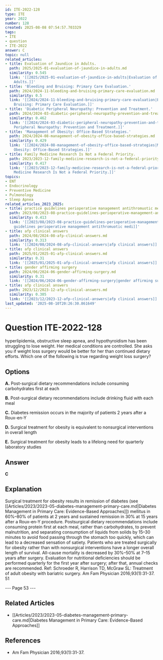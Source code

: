 ```yaml
---
id: ITE-2022-128
type: ITE
year: 2022
number: 128
created: 2025-08-08 07:54:57.703329
tags:
- ITE
- question
- ITE-2022
answer: C
topic: null
related_articles:
- title: Evaluation of Jaundice in Adults.
  path: 2025/2025-01-evaluation-of-jaundice-in-adults.md
  similarity: 0.545
  link: '[[2025/2025-01-evaluation-of-jaundice-in-adults|Evaluation of Jaundice in
    Adults.]]'
- title: 'Bleeding and Bruising: Primary Care Evaluation.'
  path: 2024/2024-11-bleeding-and-bruising-primary-care-evaluation.md
  similarity: 0.5
  link: '[[2024/2024-11-bleeding-and-bruising-primary-care-evaluation|Bleeding and
    Bruising: Primary Care Evaluation.]]'
- title: 'Diabetic Peripheral Neuropathy: Prevention and Treatment.'
  path: 2024/2024-03-diabetic-peripheral-neuropathy-prevention-and-treatment.md
  similarity: 0.462
  link: '[[2024/2024-03-diabetic-peripheral-neuropathy-prevention-and-treatment|Diabetic
    Peripheral Neuropathy: Prevention and Treatment.]]'
- title: 'Management of Obesity: Office-Based Strategies.'
  path: 2024/2024-08-management-of-obesity-office-based-strategies.md
  similarity: 0.429
  link: '[[2024/2024-08-management-of-obesity-office-based-strategies|Management of
    Obesity: Office-Based Strategies.]]'
- title: Family Medicine Research Is Not a Federal Priority.
  path: 2023/2023-12-family-medicine-research-is-not-a-federal-priority.md
  similarity: 0.417
  link: '[[2023/2023-12-family-medicine-research-is-not-a-federal-priority|Family
    Medicine Research Is Not a Federal Priority.]]'
topics:
- ENT
- Endocrinology
- Preventive Medicine
- Pulmonology
- Sleep Apnea
related_articles_2023_2025:
- title: practice guidelines perioperative management antithromuotic medi
  path: 2023/08/2023-08-practice-guidelines-perioperative-management-antithrombotic-medi.md
  similarity: 0.413
  link: '[[2023/08/2023-08-practice-guidelines-perioperative-management-antithrombotic-medi|practice
    guidelines perioperative management antithromuotic medi]]'
- title: afp clinical answers
  path: 2024/08/2024-08-afp-clinical-answers.md
  similarity: 0.313
  link: '[[2024/08/2024-08-afp-clinical-answers|afp clinical answers]]'
- title: afp clinical answers
  path: 2025/01/2025-01-afp-clinical-answers.md
  similarity: 0.31
  link: '[[2025/01/2025-01-afp-clinical-answers|afp clinical answers]]'
- title: gender affirming surgery
  path: 2024/06/2024-06-gender-affirming-surgery.md
  similarity: 0.31
  link: '[[2024/06/2024-06-gender-affirming-surgery|gender affirming surgery]]'
- title: afp clinical answers
  path: 2023/12/2023-12-afp-clinical-answers.md
  similarity: 0.305
  link: '[[2023/12/2023-12-afp-clinical-answers|afp clinical answers]]'
last_updated: '2025-08-10T20:26:30.861649'
---
```


# Question ITE-2022-128

hyperlipidemia, obstructive sleep apnea, and hypothyroidism has been struggling to lose weight. Her medical conditions are controlled. She asks you if weight loss surgery would be better for her than continued dietary efforts. Which one of the following is true regarding weight loss surgery?

## Options

**A.** Post-surgical dietary recommendations include consuming carbohydrates first at each

**B.** Post-surgical dietary recommendations include drinking fluid with each meal

**C.** Diabetes remission occurs in the majority of patients 2 years after a Roux-en-Y

**D.** Surgical treatment for obesity is equivalent to nonsurgical interventions in overall length

**E.** Surgical treatment for obesity leads to a lifelong need for quarterly laboratory studies

## Answer

**C**

## Explanation

Surgical treatment for obesity results in remission of diabetes (see [[Articles/2023/2023-05-diabetes-management-primary-care.md|Diabetes Management in Primary Care: Evidence-Based Approaches]]) mellitus in 60%–80% of patients at 2 years
and sustained remission in 30% at 15 years after a Roux-en-Y procedure. Postsurgical dietary
recommendations include consuming protein first at each meal, rather than carbohydrates, to prevent
malnutrition, and separating consumption of liquids from solids by 15–30 minutes to avoid food passing
through the stomach too quickly, which can lead to a decreased sensation of satiety. Patients who are
treated surgically for obesity rather than with nonsurgical interventions have a longer overall length of
survival. All-cause mortality is decreased by 30%–50% at 7–15 years after surgery. Evaluation for
nutritional deficiencies should be performed quarterly for the first year after surgery; after that, annual
checks are recommended.
Ref: Schroeder R, Harrison TD, McGraw SL: Treatment of adult obesity with bariatric surgery. Am Fam Physician
2016;93(1):31-37.
51

--- Page 53 ---



## Related Articles

- [[Articles/2023/2023-05-diabetes-management-primary-care.md|Diabetes Management in Primary Care: Evidence-Based Approaches]]

## References

- Am Fam Physician
2016;93(1):31-37.
